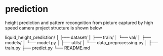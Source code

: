 # prediction
height prediction and pattern recongnition from picture captured by high speed camera 
project structure is shown below

liquid_height_prediction/
│
├── dataset/
│   ├── train/
│   └── val/
│
├── models/
│   └── model.py
│
├── utils/
│   └── data_preprocessing.py
│
├── train.py
├── predict.py
└── README.md
